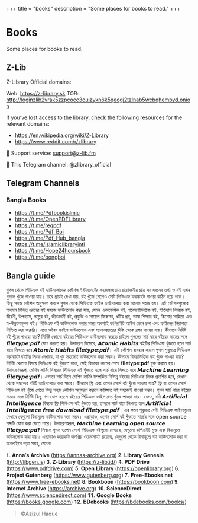 +++
title = "books"
description = "Some places for books to read."
+++

# Books

Some places for books to read.

## Z-Lib

Z-Library Official domains:

Web: <https://z-library.sk>
TOR: <http://loginzlib2vrak5zzpcocc3ouizykn6k5qecgj2tzlnab5wcbqhembyd.onion>

If you’ve lost access to the library, check the following resources for the relevant domains:

- <https://en.wikipedia.org/wiki/Z-Library>
- <https://www.reddit.com/r/zlibrary>

📧 Support service: <support@z-lib.fm>

📣 This Telegram channel: @zlibrary_official

## Telegram Channels

### Bangla Books

- <https://t.me/Pdfbookislmic>
- <https://t.me/OpenPDFLibrary>
- <https://t.me/reqpdf>
- <https://t.me/Pdf_Boi>
- <https://t.me/Pdf_Hub_bangla>
- <https://t.me/islamiclibraryintl>
- <https://t.me/Hope24hoursbook>
- <https://t.me/bongboi>

## Bangla guide

গুগল থেকে পিডিএফ বই ডাউনলোডের কৌশল
ইন্টারনেটের সহজলভ্যতায় প্রয়োজনীয় প্রায় সব ধরনের তথ্য ও বই এখন গুগলে খুঁজে পাওয়া যায়। তবে প্রায়ই দেখা যায়, বই খুঁজে পেলেও সেটি পিডিএফ ফরম্যাটে পাওয়া কঠিন হয়ে পড়ে। কিছু সহজ কৌশল অনুসরণ করলে গুগল থেকে পিডিএফ ফাইল ডাউনলোড করা অনেক সহজ হয়। এই কৌশলগুলোর মাধ্যমে বিভিন্ন ধরনের বই সহজে ডাউনলোড করা যায়, যেমন একাডেমিক বই, গবেষণাভিত্তিক বই, ইতিহাস বিষয়ক বই, জীবনী, উপন্যাস, গল্পের বই, জীবনধর্মী বই, প্রযুক্তি ও সায়েন্স ফিকশন, ধর্মীয় গ্রন্থ, ভাষা শিক্ষার বই, কিশোর সাহিত্য এবং স্ব-উন্নয়নমূলক বই। পিডিএফ বই ডাউনলোড করার সময় অবশ্যই কপিরাইট আইন মেনে চলা এবং ফাইলের নিরাপত্তা নিশ্চিত করা জরুরি। এতে অবৈধ ফাইল ডাউনলোড এবং ম্যালওয়্যারের ঝুঁকি থেকে রক্ষা পাওয়া যায়।
কীভাবে নির্দিষ্ট বই খুঁজে পাওয়া যায়?
নির্দিষ্ট কোনো বইয়ের পিডিএফ ডাউনলোড করতে চাইলে গুগলের সার্চ বারে বইয়ের নামের সঙ্গে 𝙛𝙞𝙡𝙚𝙩𝙮𝙥𝙚:𝙥𝙙𝙛 যোগ করতে হয়। উদাহরণ হিসেবে, 𝘼𝙩𝙤𝙢𝙞𝙘 𝙃𝙖𝙗𝙞𝙩𝙨 বইটির পিডিএফ খুঁজতে হলে সার্চ বারে লিখতে হবে 𝘼𝙩𝙤𝙢𝙞𝙘 𝙃𝙖𝙗𝙞𝙩𝙨 𝙛𝙞𝙡𝙚𝙩𝙮𝙥𝙚:𝙥𝙙𝙛। এই কৌশল ব্যবহার করলে গুগল শুধুমাত্র পিডিএফ ফরম্যাটে বইটির লিংক দেখাবে, যা খুব সহজেই ডাউনলোড করা সম্ভব।
কীভাবে বিষয়ভিত্তিক বই খুঁজে পাওয়া যায়?
নির্দিষ্ট কোনো বিষয়ে পিডিএফ বই খুঁজতে হলে, সেই বিষয়ের নামের শেষে 𝐟𝐢𝐥𝐞𝐭𝐲𝐩𝐞:𝐩𝐝𝐟 যুক্ত করতে হয়। উদাহরণস্বরূপ, মেশিন লার্নিং বিষয়ের পিডিএফ বই খুঁজতে হলে সার্চ বারে লিখতে হবে 𝙈𝙖𝙘𝙝𝙞𝙣𝙚 𝙇𝙚𝙖𝙧𝙣𝙞𝙣𝙜 𝙛𝙞𝙡𝙚𝙩𝙮𝙥𝙚:𝙥𝙙𝙛। এভাবে সার্চ দিলে মেশিন লার্নিং সম্পর্কিত বিভিন্ন বইয়ের পিডিএফ লিংক প্রদর্শিত হবে, যেখান থেকে পছন্দের বইটি ডাউনলোড করা সম্ভব।
কীভাবে ফ্রি এবং ওপেন সোর্স বই খুঁজে পাওয়া যায়?
ফ্রি বা ওপেন সোর্স পিডিএফ বই খুঁজে পেতে কিছু সহজ কৌশল অনুসরণ করলে কাঙ্ক্ষিত বই সহজেই পাওয়া সম্ভব। গুগল সার্চ বারে বইয়ের নামের সঙ্গে নির্দিষ্ট কিছু শব্দ যোগ করলে বইয়ের পিডিএফ ফাইল দ্রুত খুঁজে পাওয়া যায়। যেমন, যদি 𝘼𝙧𝙩𝙞𝙛𝙞𝙘𝙞𝙖𝙡 𝙄𝙣𝙩𝙚𝙡𝙡𝙞𝙜𝙚𝙣𝙘𝙚 বিষয়ক ফ্রি পিডিএফ বই খুঁজতে হয়, তাহলে সার্চ বারে লিখতে হবে 𝘼𝙧𝙩𝙞𝙛𝙞𝙘𝙞𝙖𝙡 𝙄𝙣𝙩𝙚𝙡𝙡𝙞𝙜𝙚𝙣𝙘𝙚 𝙛𝙧𝙚𝙚 𝙙𝙤𝙬𝙣𝙡𝙤𝙖𝙙 𝙛𝙞𝙡𝙚𝙩𝙮𝙥𝙚:𝙥𝙙𝙛। এর ফলে শুধুমাত্র সেই পিডিএফ ফাইলগুলো দেখাবে যেগুলো বিনামূল্যে ডাউনলোড করা সম্ভব। এছাড়াও, ওপেন সোর্স বই খুঁজতে সার্চের সঙ্গে open source শব্দটি যোগ করা যেতে পারে। উদাহরণস্বরূপ, 𝙈𝙖𝙘𝙝𝙞𝙣𝙚 𝙇𝙚𝙖𝙧𝙣𝙞𝙣𝙜 𝙤𝙥𝙚𝙣 𝙨𝙤𝙪𝙧𝙘𝙚 𝙛𝙞𝙡𝙚𝙩𝙮𝙥𝙚:𝙥𝙙𝙛 লিখলে গুগল ওপেন সোর্স পিডিএফ বইগুলো দেখাবে, যেগুলো কপিরাইট মুক্ত এবং বিনামূল্যে ডাউনলোড করা যায়।
এছাড়াও কয়েকটি জনপ্রিয় ওয়েবসাইট রয়েছে, যেগুলো থেকে বিনামূল্যে বই ডাউনলোড করা বা অনলাইনে পড়া সম্ভব, যেমন:

𝟏. 𝐀𝐧𝐧𝐚’𝐬 𝐀𝐫𝐜𝐡𝐢𝐯𝐞 (<https://annas-archive.org>)
𝟐. 𝐋𝐢𝐛𝐫𝐚𝐫𝐲 𝐆𝐞𝐧𝐞𝐬𝐢𝐬 (<http://libgen.is>)
𝟑. 𝐙-𝐋𝐢𝐛𝐫𝐚𝐫𝐲 (<https://z-lib.id/>)
𝟒. 𝐏𝐃𝐅 𝐃𝐫𝐢𝐯𝐞 (<https://www.pdfdrive.com>)
𝟓. 𝐎𝐩𝐞𝐧 𝐋𝐢𝐛𝐫𝐚𝐫𝐲 (<https://openlibrary.org>)
𝟔. 𝐏𝐫𝐨𝐣𝐞𝐜𝐭 𝐆𝐮𝐭𝐞𝐧𝐛𝐞𝐫𝐠 (<https://www.gutenberg.org>)
𝟕. 𝐅𝐫𝐞𝐞-𝐄𝐛𝐨𝐨𝐤𝐬.𝐧𝐞𝐭 (<https://www.free-ebooks.net>)
𝟖. 𝐁𝐨𝐨𝐤𝐛𝐨𝐨𝐧 (<https://bookboon.com>)
𝟗. 𝐈𝐧𝐭𝐞𝐫𝐧𝐞𝐭 𝐀𝐫𝐜𝐡𝐢𝐯𝐞 (<https://archive.org>)
𝟏𝟎. 𝐒𝐜𝐢𝐞𝐧𝐜𝐞𝐃𝐢𝐫𝐞𝐜𝐭 (<https://www.sciencedirect.com>)
𝟏𝟏. 𝐆𝐨𝐨𝐠𝐥𝐞 𝐁𝐨𝐨𝐤𝐬 (<https://books.google.com>)
𝟏𝟐. 𝐁𝐃𝐞𝐛𝐨𝐨𝐤𝐬 (<https://bdebooks.com/books/>)

> ©Azizul Haque

